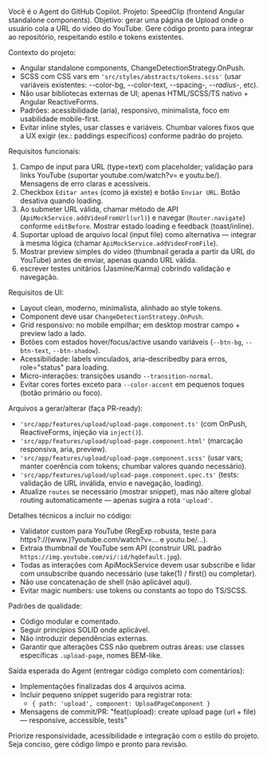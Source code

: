 Você é o Agent do GitHub Copilot. Projeto: SpeedClip (frontend Angular standalone components). Objetivo: gerar uma página de Upload onde o usuário cola a URL do vídeo do YouTube. Gere código pronto para integrar ao repositório, respeitando estilo e tokens existentes.

Contexto do projeto:
- Angular standalone components, ChangeDetectionStrategy.OnPush.
- SCSS com CSS vars em `'src/styles/abstracts/tokens.scss'` (usar variáveis existentes: --color-bg, --color-text, --spacing-*, --radius-*, etc).
- Não usar bibliotecas externas de UI; apenas HTML/SCSS/TS nativo + Angular ReactiveForms.
- Padrões: acessibilidade (aria), responsivo, minimalista, foco em usabilidade mobile-first.
- Evitar inline styles, usar classes e variáveis. Chumbar valores fixos que a UX exigir (ex.: paddings específicos) conforme padrão do projeto.

Requisitos funcionais:
1. Campo de input para URL (type=text) com placeholder; validação para links YouTube (suportar youtube.com/watch?v= e youtu.be/). Mensagens de erro claras e acessíveis.
2. Checkbox `Editar antes` (como já existe) e botão `Enviar URL`. Botão desativa quando loading.
3. Ao submeter URL válida, chamar método de API (`ApiMockService.addVideoFromUrl(url)`) e navegar (`Router.navigate`) conforme `editBefore`. Mostrar estado loading e feedback (toast/inline).
4. Suportar upload de arquivo local (input file) como alternativa — integrar à mesma lógica (chamar `ApiMockService.addVideoFromFile`).
5. Mostrar preview simples do vídeo (thumbnail gerada a partir da URL do YouTube) antes de enviar, apenas quando URL válida.
6. escrever testes unitários (Jasmine/Karma) cobrindo validação e navegação.

Requisitos de UI:
- Layout clean, moderno, minimalista, alinhado ao style tokens.
- Component deve usar `ChangeDetectionStrategy.OnPush`.
- Grid responsivo: no mobile empilhar; em desktop mostrar campo + preview lado a lado.
- Botões com estados hover/focus/active usando variáveis (`--btn-bg`, `--btn-text`, `--btn-shadow`).
- Acessibilidade: labels vinculados, aria-describedby para erros, role="status" para loading.
- Micro-interações: transições usando `--transition-normal`.
- Evitar cores fortes exceto para `--color-accent` em pequenos toques (botão primário ou foco).

Arquivos a gerar/alterar (faça PR-ready):
- `'src/app/features/upload/upload-page.component.ts'` (com OnPush, ReactiveForms, injeção via `inject()`).
- `'src/app/features/upload/upload-page.component.html'` (marcação responsiva, aria, preview).
- `'src/app/features/upload/upload-page.component.scss'` (usar vars; manter coerência com tokens; chumbar valores quando necessário).
- `'src/app/features/upload/upload-page.component.spec.ts'` (tests: validação de URL inválida, envio e navegação, loading).
- Atualize `routes` se necessário (mostrar snippet), mas não altere global routing automaticamente — apenas sugira a rota `'upload'`.

Detalhes técnicos a incluir no código:
- Validator custom para YouTube (RegExp robusta, teste para https?://(www\.)?youtube\.com/watch\?v=... e youtu\.be/...).
- Extraia thumbnail de YouTube sem API (construir URL padrão `https://img.youtube.com/vi/:id/hqdefault.jpg`).
- Todas as interações com ApiMockService devem usar subscribe e lidar com unsubscribe quando necessário (use take(1) / first() ou completar).
- Não use concatenação de shell (não aplicável aqui).
- Evitar magic numbers: use tokens ou constants ao topo do TS/SCSS.

Padrões de qualidade:
- Código modular e comentado.
- Seguir princípios SOLID onde aplicável.
- Não introduzir dependências externas.
- Garantir que alterações CSS não quebrem outras áreas: use classes específicas `.upload-page`, nomes BEM-like.

Saída esperada do Agent (entregar código completo com comentários):
- Implementações finalizadas dos 4 arquivos acima.
- Incluir pequeno snippet sugerido para registrar rota:
    - `{ path: 'upload', component: UploadPageComponent }`
- Mensagens de commit/PR: "feat(upload): create upload page (url + file) — responsive, accessible, tests"

Priorize responsividade, acessibilidade e integração com o estilo do projeto. Seja conciso, gere código limpo e pronto para revisão.

